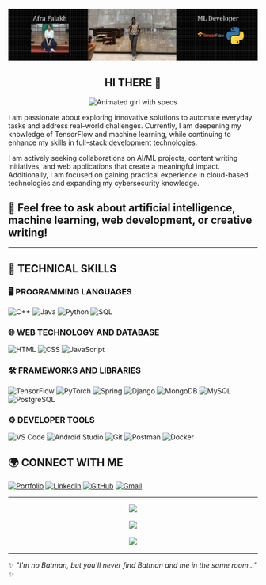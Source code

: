 ![Banner](https://raw.githubusercontent.com/afra16181falakh/afra16181falakh/main/banner.png)

<h2 align="center"> HI THERE 👋</h2>

<p align="center">
  <img src="https://media.giphy.com/media/3o7abKhOpu0NwenH3O/giphy.gif" width="200" height="200" alt="Animated girl with specs">
</p>

I am passionate about exploring innovative solutions to automate everyday tasks and address real-world challenges. Currently, I am deepening my knowledge of TensorFlow and machine learning, while continuing to enhance my skills in full-stack development technologies.

I am actively seeking collaborations on AI/ML projects, content writing initiatives, and web applications that create a meaningful impact. Additionally, I am focused on gaining practical experience in cloud-based technologies and expanding my cybersecurity knowledge.

## 🌟 Feel free to ask about artificial intelligence, machine learning, web development, or creative writing!

---

## 🚀 TECHNICAL SKILLS

### 🖥️ PROGRAMMING LANGUAGES  
![C++](https://img.shields.io/badge/C%2B%2B-%2300599C.svg?style=for-the-badge&logo=c%2B%2B&logoColor=white)
![Java](https://img.shields.io/badge/Java-%23ED8B00.svg?style=for-the-badge&logo=java&logoColor=white)
![Python](https://img.shields.io/badge/Python-%2314354C.svg?style=for-the-badge&logo=python&logoColor=white)
![SQL](https://img.shields.io/badge/SQL-%234479A1.svg?style=for-the-badge&logo=postgresql&logoColor=white)

### 🌐 WEB TECHNOLOGY AND DATABASE  
![HTML](https://img.shields.io/badge/HTML-%23E34F26.svg?style=for-the-badge&logo=html5&logoColor=white)
![CSS](https://img.shields.io/badge/CSS-239120?logo=css3&logoColor=white&style=for-the-badge)
![JavaScript](https://img.shields.io/badge/JavaScript-%23F7DF1E.svg?style=for-the-badge&logo=javascript&logoColor=white)

### 🛠️ FRAMEWORKS AND LIBRARIES  
![TensorFlow](https://img.shields.io/badge/TensorFlow-%23FF6F00.svg?style=for-the-badge&logo=tensorflow&logoColor=white)
![PyTorch](https://img.shields.io/badge/PyTorch-%23EE4C2C.svg?style=for-the-badge&logo=pytorch&logoColor=white)
![Spring](https://img.shields.io/badge/Spring-%236DB33F.svg?style=for-the-badge&logo=spring&logoColor=white)
![Django](https://img.shields.io/badge/Django-%23092E20.svg?style=for-the-badge&logo=django&logoColor=white)
![MongoDB](https://img.shields.io/badge/MongoDB-%2347A248.svg?style=for-the-badge&logo=mongodb&logoColor=white)
![MySQL](https://img.shields.io/badge/MySQL-4479A1?logo=mysql&logoColor=white&style=for-the-badge)
![PostgreSQL](https://img.shields.io/badge/PostgreSQL-316192?logo=postgresql&logoColor=white&style=for-the-badge)

### ⚙️ DEVELOPER TOOLS  
![VS Code](https://img.shields.io/badge/VS%20Code-%23007ACC.svg?style=for-the-badge&logo=visual-studio-code&logoColor=white)
![Android Studio](https://img.shields.io/badge/Android%20Studio-%233DDC84.svg?style=for-the-badge&logo=android-studio&logoColor=white)
![Git](https://img.shields.io/badge/Git-%23F05032.svg?style=for-the-badge&logo=git&logoColor=white)
![Postman](https://img.shields.io/badge/Postman-%23FF6C37.svg?style=for-the-badge&logo=postman&logoColor=white)
![Docker](https://img.shields.io/badge/Docker-%232496ED.svg?style=for-the-badge&logo=docker&logoColor=white)

## 🌍 CONNECT WITH ME  

[![Portfolio](https://img.shields.io/badge/Portfolio-000000?style=for-the-badge&logo=internet-explorer&logoColor=white)](https://afrafalakh.journoportfolio.com/)
[![LinkedIn](https://img.shields.io/badge/LinkedIn-0077B5?style=for-the-badge&logo=linkedin&logoColor=white)](https://www.linkedin.com/in/afra-falakh-1a997328b/)
[![GitHub](https://img.shields.io/badge/GitHub-181717?style=for-the-badge&logo=github&logoColor=white)](https://github.com/afra16181falakh)
[![Gmail](https://img.shields.io/badge/Gmail-D14836?style=for-the-badge&logo=gmail&logoColor=white)](mailto:afrafalakh16@gmail.com)

---

<p align="center">
  <img src="https://github-readme-streak-stats.herokuapp.com/?user=afra16181falakh&theme=radical"/>
</p>

<p align="center">
  <img src="https://github-readme-stats.vercel.app/api?username=afra16181falakh&show_icons=true&theme=radical"/>
</p>

<p align="center">
  <img src="https://activity-graph.herokuapp.com/graph?username=afra16181falakh&theme=rogue"/>
</p>

---

✨ *"I'm no Batman, but you'll never find Batman and me in the same room..."* ✨
